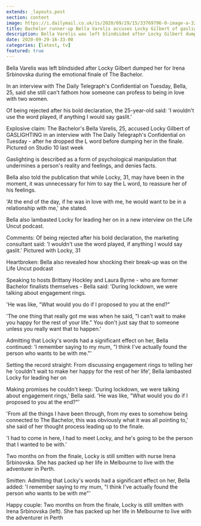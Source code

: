```yaml
---
extends: _layouts.post
section: content
image: https://i.dailymail.co.uk/1s/2020/09/29/15/33769796-0-image-a-32_1601390821191.jpg 
title: Bachelor runner-up Bella Varelis accuses Locky Gilbert of gaslighting 
description: Bella Varelis was left blindsided after Locky Gilbert dumped her for Irena Srbinovska during the emotional finale of The Bachelor.  And now she believes she was gaslit. 
date: 2020-09-29-16-33-00 
categories: [latest, tv] 
featured: true 
--- 
```

Bella Varelis was left blindsided after Locky Gilbert dumped her for Irena Srbinovska during the emotional finale of The Bachelor. 

In an interview with The Daily Telegraph's Confidential on Tuesday, Bella, 25, said she still can't fathom how someone can profess to being in love with two women.

 Of being rejected after his bold declaration, the 25-year-old said: 'I wouldn't use the word played, if anything I would say gaslit.'

Explosive claim: The Bachelor's Bella Varelis, 25, accused Locky Gilbert of GASLIGHTING in an interview with The Daily Telegraph's Confidential on Tuesday - after he dropped the L word before dumping her in the finale. Pictured on Studio 10 last week 

Gaslighting is described as a form of psychological manipulation that undermines a person's reality and feelings, and denies facts.  

Bella also told the publication that while Locky, 31, may have been in the moment, it was unnecessary for him to say the L word, to reassure her of his feelings.

'At the end of the day, if he was in love with me, he would want to be in a relationship with me,' she stated.  

Bella also lambasted Locky for leading her on in a new interview on the Life Uncut podcast. 

Comments: Of being rejected after his bold declaration, the marketing consultant said: 'I wouldn't use the word played, if anything I would say gaslit.' Pictured with Locky, 31

Heartbroken: Bella also revealed how shocking their break-up was on the Life Uncut podcast

Speaking to hosts Brittany Hockley and Laura Byrne - who are former Bachelor finalists themselves - Bella said: 'During lockdown, we were talking about engagement rings.

'He was like, "What would you do if I proposed to you at the end?"

'The one thing that really got me was when he said, "I can't wait to make you happy for the rest of your life." You don't just say that to someone unless you really want that to happen.'

Admitting that Locky's words had a significant effect on her, Bella continued: 'I remember saying to my mum, "I think I've actually found the person who wants to be with me."'

Setting the record straight: From discussing engagement rings to telling her he 'couldn't wait to make her happy for the rest of her life', Bella lambasted Locky for leading her on 

Making promises he couldn't keep: 'During lockdown, we were talking about engagement rings,' Bella said. 'He was like, "What would you do if I proposed to you at the end?"'

'From all the things I have been through, from my exes to somehow being connected to The Bachelor, this was obviously what it was all pointing to,' she said of her thought process leading up to the finale.

'I had to come in here, I had to meet Locky, and he's going to be the person that I wanted to be with.'  

Two months on from the finale, Locky is still smitten with nurse Irena Srbinovska. She has packed up her life in Melbourne to live with the adventurer in Perth. 

Smitten: Admitting that Locky's words had a significant effect on her, Bella added: 'I remember saying to my mum, "I think I've actually found the person who wants to be with me"'

Happy couple: Two months on from the finale, Locky is still smitten with Irena Srbinovska (left). She has packed up her life in Melbourne to live with the adventurer in Perth

